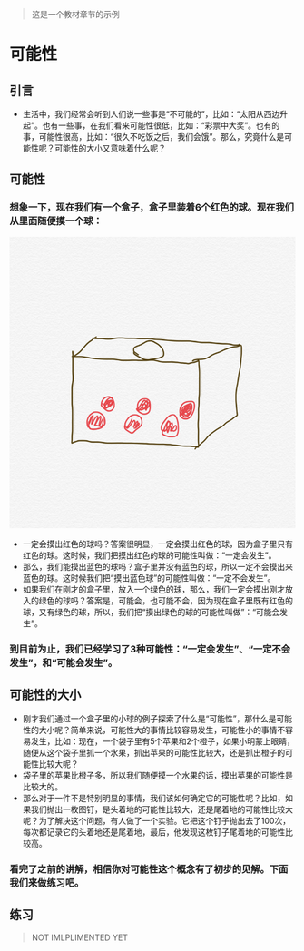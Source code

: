 > 这是一个教材章节的示例
# 可能性
## 引言
* 生活中，我们经常会听到人们说一些事是“不可能的”，比如：“太阳从西边升起”。也有一些事，在我们看来可能性很低，比如：“彩票中大奖”。也有的事，可能性很高，比如：“很久不吃饭之后，我们会饿”。那么，究竟什么是可能性呢？可能性的大小又意味着什么呢？
## 可能性
### 想象一下，现在我们有一个盒子，盒子里装着6个红色的球。现在我们从里面随便摸一个球：
![Box](Box.png)
* 一定会摸出红色的球吗？答案很明显，一定会摸出红色的球，因为盒子里只有红色的球。这时候，我们把摸出红色的球的可能性叫做：“一定会发生”。
* 那么，我们能摸出蓝色的球吗？盒子里并没有蓝色的球，所以一定不会摸出来蓝色的球。这时候我们把“摸出蓝色球”的可能性叫做：“一定不会发生”。
* 如果我们在刚才的盒子里，放入一个绿色的球，那么，我们一定会摸出刚才放入的绿色的球吗？答案是，可能会，也可能不会，因为现在盒子里既有红色的球，又有绿色的球，所以，我们把“摸出绿色的球的可能性叫做”：“可能会发生”。
### 到目前为止，我们已经学习了3种可能性：“一定会发生”、“一定不会发生”，和“可能会发生”。
## 可能性的大小
* 刚才我们通过一个盒子里的小球的例子探索了什么是“可能性”，那什么是可能性的大小呢？简单来说，可能性大的事情比较容易发生，可能性小的事情不容易发生，比如：现在，一个袋子里有5个苹果和2个橙子，如果小明蒙上眼睛，随便从这个袋子里抓一个水果，抓出苹果的可能性比较大，还是抓出橙子的可能性比较大呢？
* 袋子里的苹果比橙子多，所以我们随便摸一个水果的话，摸出苹果的可能性是比较大的。
* 那么对于一件不是特别明显的事情，我们该如何确定它的可能性呢？比如，如果我们抛出一枚图钉，是头着地的可能性比较大，还是尾着地的可能性比较大呢？为了解决这个问题，有人做了一个实验。它把这个钉子抛出去了100次，每次都记录它的头着地还是尾着地，最后，他发现这枚钉子尾着地的可能性比较高。
### 看完了之前的讲解，相信你对可能性这个概念有了初步的见解。下面我们来做练习吧。
## 练习
> NOT IMLPLIMENTED YET
